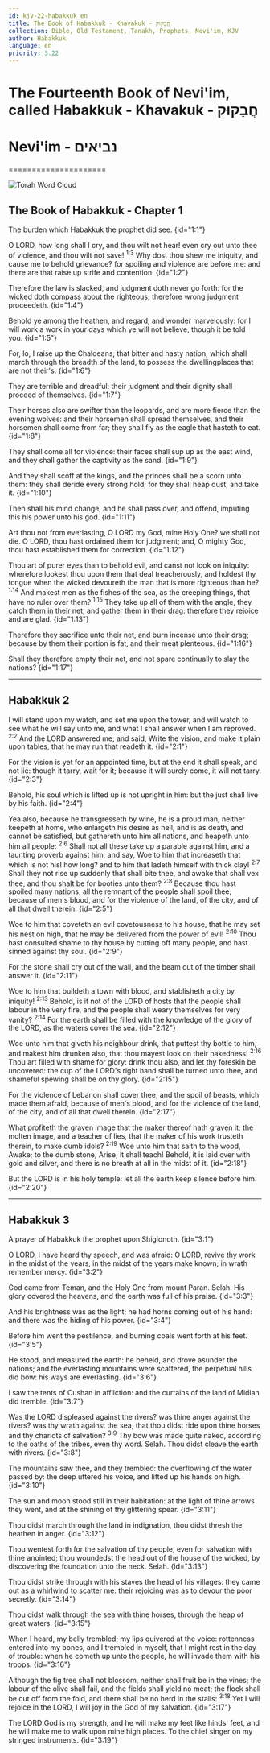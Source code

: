 ```yaml
---
id: kjv-22-habakkuk_en
title: The Book of Habakkuk - Khavakuk - חֲבַקּוּק
collection: Bible, Old Testament, Tanakh, Prophets, Nevi'im, KJV
author: Habakkuk
language: en
priority: 3.22
---
```


# The Fourteenth Book of Nevi'im, called Habakkuk - Khavakuk - חֲבַקּוּק
# Nevi'im - נביאים
=====================

![Torah Word Cloud](Hebrew_Bible_Wordle.png)


## The Book of Habakkuk - Chapter 1

The burden which Habakkuk the prophet did see.  {id="1:1"}

O LORD, how long shall I cry, and thou wilt not hear! even cry out unto thee of violence, and thou wilt not save!  <sup>1:3</sup> Why dost thou shew me iniquity, and cause me to behold grievance? for spoiling and violence are before me: and there are that raise up strife and contention.  {id="1:2"}

Therefore the law is slacked, and judgment doth never go forth: for the wicked doth compass about the righteous; therefore wrong judgment proceedeth.  {id="1:4"}

Behold ye among the heathen, and regard, and wonder marvelously: for I will work a work in your days which ye will not believe, though it be told you.  {id="1:5"}

For, lo, I raise up the Chaldeans, that bitter and hasty nation, which shall march through the breadth of the land, to possess the dwellingplaces that are not their's.  {id="1:6"}

They are terrible and dreadful: their judgment and their dignity shall proceed of themselves.  {id="1:7"}

Their horses also are swifter than the leopards, and are more fierce than the evening wolves: and their horsemen shall spread themselves, and their horsemen shall come from far; they shall fly as the eagle that hasteth to eat.  {id="1:8"}

They shall come all for violence: their faces shall sup up as the east wind, and they shall gather the captivity as the sand.  {id="1:9"}

And they shall scoff at the kings, and the princes shall be a scorn unto them: they shall deride every strong hold; for they shall heap dust, and take it.  {id="1:10"}

Then shall his mind change, and he shall pass over, and offend, imputing this his power unto his god.  {id="1:11"}

Art thou not from everlasting, O LORD my God, mine Holy One? we shall not die. O LORD, thou hast ordained them for judgment; and, O mighty God, thou hast established them for correction.  {id="1:12"}

Thou art of purer eyes than to behold evil, and canst not look on iniquity: wherefore lookest thou upon them that deal treacherously, and holdest thy tongue when the wicked devoureth the man that is more righteous than he?  <sup>1:14</sup> And makest men as the fishes of the sea, as the creeping things, that have no ruler over them?  <sup>1:15</sup> They take up all of them with the angle, they catch them in their net, and gather them in their drag: therefore they rejoice and are glad.  {id="1:13"}

Therefore they sacrifice unto their net, and burn incense unto their drag; because by them their portion is fat, and their meat plenteous.  {id="1:16"}

Shall they therefore empty their net, and not spare continually to slay the nations?  {id="1:17"}

---

## Habakkuk 2

I will stand upon my watch, and set me upon the tower, and will watch to see what he will say unto me, and what I shall answer when I am reproved. <sup>2:2</sup> And the LORD answered me, and said, Write the vision, and make it plain upon tables, that he may run that readeth it.  {id="2:1"}

For the vision is yet for an appointed time, but at the end it shall speak, and not lie: though it tarry, wait for it; because it will surely come, it will not tarry.  {id="2:3"}

Behold, his soul which is lifted up is not upright in him: but the just shall live by his faith.  {id="2:4"}

Yea also, because he transgresseth by wine, he is a proud man, neither keepeth at home, who enlargeth his desire as hell, and is as death, and cannot be satisfied, but gathereth unto him all nations, and heapeth unto him all people: <sup>2:6</sup> Shall not all these take up a parable against him, and a taunting proverb against him, and say, Woe to him that increaseth that which is not his! how long? and to him that ladeth himself with thick clay!  <sup>2:7</sup> Shall they not rise up suddenly that shall bite thee, and awake that shall vex thee, and thou shalt be for booties unto them?  <sup>2:8</sup> Because thou hast spoiled many nations, all the remnant of the people shall spoil thee; because of men's blood, and for the violence of the land, of the city, and of all that dwell therein.  {id="2:5"}

Woe to him that coveteth an evil covetousness to his house, that he may set his nest on high, that he may be delivered from the power of evil!  <sup>2:10</sup> Thou hast consulted shame to thy house by cutting off many people, and hast sinned against thy soul.  {id="2:9"}

For the stone shall cry out of the wall, and the beam out of the timber shall answer it.  {id="2:11"}

Woe to him that buildeth a town with blood, and stablisheth a city by iniquity!  <sup>2:13</sup> Behold, is it not of the LORD of hosts that the people shall labour in the very fire, and the people shall weary themselves for very vanity?  <sup>2:14</sup> For the earth shall be filled with the knowledge of the glory of the LORD, as the waters cover the sea.  {id="2:12"}

Woe unto him that giveth his neighbour drink, that puttest thy bottle to him, and makest him drunken also, that thou mayest look on their nakedness!  <sup>2:16</sup> Thou art filled with shame for glory: drink thou also, and let thy foreskin be uncovered: the cup of the LORD's right hand shall be turned unto thee, and shameful spewing shall be on thy glory.  {id="2:15"}

For the violence of Lebanon shall cover thee, and the spoil of beasts, which made them afraid, because of men's blood, and for the violence of the land, of the city, and of all that dwell therein.  {id="2:17"}

What profiteth the graven image that the maker thereof hath graven it; the molten image, and a teacher of lies, that the maker of his work trusteth therein, to make dumb idols?  <sup>2:19</sup> Woe unto him that saith to the wood, Awake; to the dumb stone, Arise, it shall teach! Behold, it is laid over with gold and silver, and there is no breath at all in the midst of it.  {id="2:18"}

But the LORD is in his holy temple: let all the earth keep silence before him.  {id="2:20"}

---

## Habakkuk 3

A prayer of Habakkuk the prophet upon Shigionoth.  {id="3:1"}

O LORD, I have heard thy speech, and was afraid: O LORD, revive thy work in the midst of the years, in the midst of the years make known; in wrath remember mercy.  {id="3:2"}

God came from Teman, and the Holy One from mount Paran. Selah. His glory covered the heavens, and the earth was full of his praise.  {id="3:3"}

And his brightness was as the light; he had horns coming out of his hand: and there was the hiding of his power.  {id="3:4"}

Before him went the pestilence, and burning coals went forth at his feet.  {id="3:5"}

He stood, and measured the earth: he beheld, and drove asunder the nations; and the everlasting mountains were scattered, the perpetual hills did bow: his ways are everlasting.  {id="3:6"}

I saw the tents of Cushan in affliction: and the curtains of the land of Midian did tremble.  {id="3:7"}

Was the LORD displeased against the rivers? was thine anger against the rivers? was thy wrath against the sea, that thou didst ride upon thine horses and thy chariots of salvation?  <sup>3:9</sup> Thy bow was made quite naked, according to the oaths of the tribes, even thy word. Selah. Thou didst cleave the earth with rivers.  {id="3:8"}

The mountains saw thee, and they trembled: the overflowing of the water passed by: the deep uttered his voice, and lifted up his hands on high.  {id="3:10"}

The sun and moon stood still in their habitation: at the light of thine arrows they went, and at the shining of thy glittering spear.  {id="3:11"}

Thou didst march through the land in indignation, thou didst thresh the heathen in anger.  {id="3:12"}

Thou wentest forth for the salvation of thy people, even for salvation with thine anointed; thou woundedst the head out of the house of the wicked, by discovering the foundation unto the neck. Selah.  {id="3:13"}

Thou didst strike through with his staves the head of his villages: they came out as a whirlwind to scatter me: their rejoicing was as to devour the poor secretly.  {id="3:14"}

Thou didst walk through the sea with thine horses, through the heap of great waters.  {id="3:15"}

When I heard, my belly trembled; my lips quivered at the voice: rottenness entered into my bones, and I trembled in myself, that I might rest in the day of trouble: when he cometh up unto the people, he will invade them with his troops.  {id="3:16"}

Although the fig tree shall not blossom, neither shall fruit be in the vines; the labour of the olive shall fail, and the fields shall yield no meat; the flock shall be cut off from the fold, and there shall be no herd in the stalls: <sup>3:18</sup> Yet I will rejoice in the LORD, I will joy in the God of my salvation.  {id="3:17"}

The LORD God is my strength, and he will make my feet like hinds' feet, and he will make me to walk upon mine high places. To the chief singer on my stringed instruments.  {id="3:19"}

